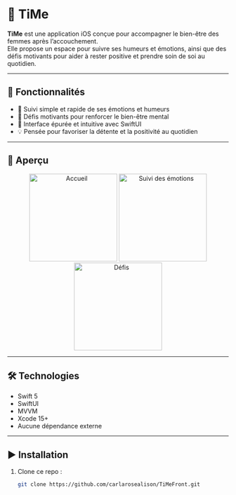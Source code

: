 # 🌸 TiMe

**TiMe** est une application iOS conçue pour accompagner le bien-être des femmes après l’accouchement.  
Elle propose un espace pour suivre ses humeurs et émotions, ainsi que des défis motivants pour aider à rester positive et prendre soin de soi au quotidien.

---

## 🚀 Fonctionnalités

- 🌼 Suivi simple et rapide de ses émotions et humeurs
- 💪 Défis motivants pour renforcer le bien-être mental
- 🎨 Interface épurée et intuitive avec SwiftUI
- 💡 Pensée pour favoriser la détente et la positivité au quotidien

---

## 📸 Aperçu

<p align="center">
  <img src="assets/homeCap.png" width="200" alt="Accueil" />
  <img src="assets/emotionsCap.png" width="200" alt="Suivi des émotions" />
  <img src="assets/challengesCap.png" width="200" alt="Défis" />
</p>

---

## 🛠 Technologies

- Swift 5
- SwiftUI
- MVVM
- Xcode 15+
- Aucune dépendance externe

---

## ▶️ Installation

1. Clone ce repo :
   ```bash
   git clone https://github.com/carlarosealison/TiMeFront.git


